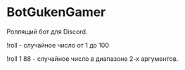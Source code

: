 # BotGukenGamer

Роллящий бот для Discord.


!roll - случайное число от 1 до 100

!roll 1 88 - случайное число в диапазоне 2-х аргументов.



